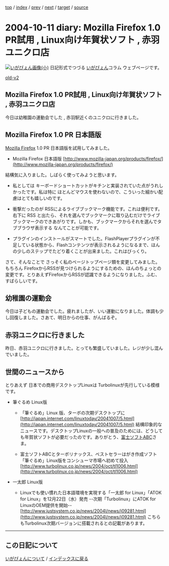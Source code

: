 [top](https://igapyon.github.io/diary/) 
 / [index](https://igapyon.github.io/diary/2004/index.html) 
 / [prev](https://igapyon.github.io/diary/2004/ig041015.html) 
 / [next](https://igapyon.github.io/diary/2004/ig041009.html) 
 / [target](https://igapyon.github.io/diary/2004/ig041011.html) 
 / [source](https://github.com/igapyon/diary/blob/gh-pages/2004/ig041011.html.src.md) 

2004-10-11 diary: Mozilla Firefox 1.0 PR試用 , Linux向け年賀状ソフト , 赤羽ユニクロ店
=====================================================================================================
[![いがぴょん画像(小)](https://igapyon.github.io/diary/images/iga200306s.jpg "いがぴょん")](https://igapyon.github.io/diary/memo/memoigapyon.html) 日記形式でつづる [いがぴょん](https://igapyon.github.io/diary/memo/memoigapyon.html)コラム ウェブページです。

[old-v2](ig041011-orig.html)

## Mozilla Firefox 1.0 PR試用 , Linux向け年賀状ソフト , 赤羽ユニクロ店

今日は幼稚園の運動会でした , 赤羽駅近くのユニクロに行きました。


## Mozilla Firefox 1.0 PR 日本語版

[Mozilla Firefox](http://www.igapyon.jp/igapyon/diary/keyword/firefox.html) 1.0 PR 日本語版を試用してみました。

* Mozilla Firefox 日本語版
  [http://www.mozilla-japan.org/products/firefox/](http://www.mozilla-japan.org/products/firefox/)

結構気に入りました。しばらく使ってみようと思います。

* 私としては キーボードショートカットがキチンと実装されていた点がうれしかったです。私は特に
  ほとんどマウスを使わないので、こういった細かい配慮はとても嬉しいのです。
  
* 衝撃だったのが RSSによるライブブックマーク機能です。これは便利です。右下に
  RSS と出たら、それを選んでブックマークに取り込むだけでライブブックマークのできあがりです。しかも、ブックマークからそれを選んでタブブラウザ表示する
  なんてことが可能です。
  
* プラグインのインストールがスマートでした。FlashPlayerプラグインが不足している状態から、Flashコンテンツが表示されるようになるまで、ほんの少しのステップでたどり着くことが出来ました。これはびっくり。

さて、そんなことで さっそく私のページトップページ類を変更してみました。もちろん
FirefoxからRSSが見つけられるようにするための、ほんのちょっとの変更です。とりあえずFirefoxからRSSが認識できるようになりました。ふむ、すばらしいです。

## 幼稚園の運動会

今日は子どもの運動会でした。疲れましたが、いい運動になりました。体調も少し回復しました。さあて、明日からの仕事、がんばるぞ。

## 赤羽ユニクロに行きました

昨日、赤羽ユニクロに行きました。とっても繁盛していました。レジが少し混んでいました。

## 世間のニュースから

とりあえず 日本での商用デスクトップLinuxは Turbolinuxが先行している模様です。

* 筆ぐるめ Linux版
  
  * 「筆ぐるめ」Linux 版、ターボの次期デスクトップに 
    [http://japan.internet.com/linuxtoday/20041007/5.html](http://japan.internet.com/linuxtoday/20041007/5.html)
    結構印象的なニュースです。デスクトップLinuxの一般への普及のためには、どうしても年賀状ソフトが必要だったのです。ありがとう、[富士ソフトABC](http://www.fsi.co.jp/)さま。
    
  * 富士ソフトABCとターボリナックス、ベストセラーはがき作成ソフト「筆ぐるめ」Linux版をコンシューマ市場へ初めて投入
    [http://www.turbolinux.co.jp/news/2004/oct/tl1006.html](http://www.turbolinux.co.jp/news/2004/oct/tl1006.html)
  

  
* 一太郎 Linux版
  
  * Linuxでも使い慣れた日本語環境を実現する「一太郎 for Linux」「ATOK for Linux」を12月22日（水）発売 --次期「Turbolinux」にATOK for LinuxのOEM提供を開始--
  [http://www.justsystem.co.jp/news/2004l/news/j09281.html](http://www.justsystem.co.jp/news/2004l/news/j09281.html)
  こちらもTurbolinux次期バージョンに搭載されるとの記載があります。

----------------------------------------------------------------------------------------------------

## この日記について
[いがぴょんについて](https://igapyon.github.io/diary/memo/memoigapyon.html) / [インデックスに戻る](https://igapyon.github.io/diary/idxall.html)
